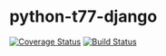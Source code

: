 # python-t77-django

[![Coverage Status](https://coveralls.io/repos/tomi77/python-t77-django/badge.svg?branch=master&service=github)](https://coveralls.io/github/tomi77/python-t77-django?branch=master)
[![Build Status](https://travis-ci.org/tomi77/python-t77-django.svg)](https://travis-ci.org/tomi77/python-t77-django)
